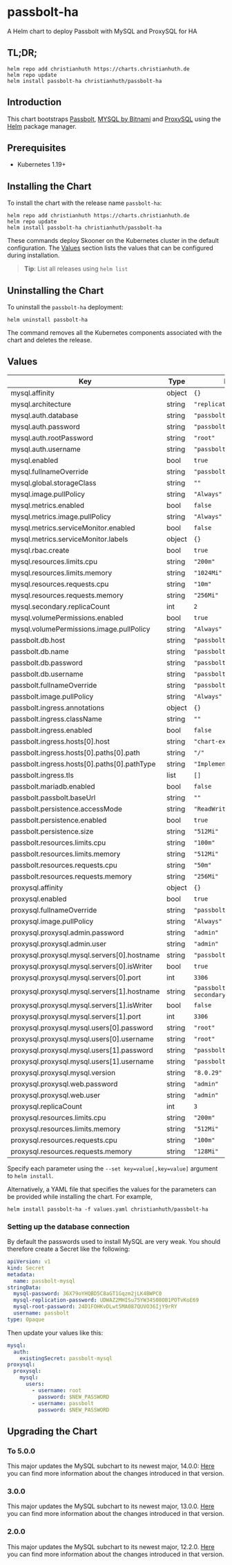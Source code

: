 # passbolt-ha

A Helm chart to deploy Passbolt with MySQL and ProxySQL for HA

## TL;DR;

```console
helm repo add christianhuth https://charts.christianhuth.de
helm repo update
helm install passbolt-ha christianhuth/passbolt-ha
```

## Introduction

This chart bootstraps [Passbolt](https://github.com/passbolt), [MYSQL by Bitnami](https://github.com/bitnami/charts/tree/master/bitnami/mysql) and [ProxySQL](https://github.com/flachesis/proxysql/tree/master/charts/proxysql) using the [Helm](https://helm.sh) package manager.

## Prerequisites

- Kubernetes 1.19+

## Installing the Chart

To install the chart with the release name `passbolt-ha`:

```console
helm repo add christianhuth https://charts.christianhuth.de
helm repo update
helm install passbolt-ha christianhuth/passbolt-ha
```

These commands deploy Skooner on the Kubernetes cluster in the default configuration. The [Values](#values) section lists the values that can be configured during installation.

> **Tip**: List all releases using `helm list`

## Uninstalling the Chart

To uninstall the `passbolt-ha` deployment:

```console
helm uninstall passbolt-ha
```

The command removes all the Kubernetes components associated with the chart and deletes the release.

## Values

| Key | Type | Default | Description |
|-----|------|---------|-------------|
| mysql.affinity | object | `{}` |  |
| mysql.architecture | string | `"replication"` |  |
| mysql.auth.database | string | `"passbolt"` |  |
| mysql.auth.password | string | `"passbolt"` |  |
| mysql.auth.rootPassword | string | `"root"` |  |
| mysql.auth.username | string | `"passbolt"` |  |
| mysql.enabled | bool | `true` |  |
| mysql.fullnameOverride | string | `"passbolt-mysql"` |  |
| mysql.global.storageClass | string | `""` |  |
| mysql.image.pullPolicy | string | `"Always"` |  |
| mysql.metrics.enabled | bool | `false` |  |
| mysql.metrics.image.pullPolicy | string | `"Always"` |  |
| mysql.metrics.serviceMonitor.enabled | bool | `false` |  |
| mysql.metrics.serviceMonitor.labels | object | `{}` |  |
| mysql.rbac.create | bool | `true` |  |
| mysql.resources.limits.cpu | string | `"200m"` |  |
| mysql.resources.limits.memory | string | `"1024Mi"` |  |
| mysql.resources.requests.cpu | string | `"10m"` |  |
| mysql.resources.requests.memory | string | `"256Mi"` |  |
| mysql.secondary.replicaCount | int | `2` |  |
| mysql.volumePermissions.enabled | bool | `true` |  |
| mysql.volumePermissions.image.pullPolicy | string | `"Always"` |  |
| passbolt.db.host | string | `"passbolt-proxysql"` |  |
| passbolt.db.name | string | `"passbolt"` |  |
| passbolt.db.password | string | `"passbolt"` |  |
| passbolt.db.username | string | `"passbolt"` |  |
| passbolt.fullnameOverride | string | `"passbolt"` |  |
| passbolt.image.pullPolicy | string | `"Always"` |  |
| passbolt.ingress.annotations | object | `{}` |  |
| passbolt.ingress.className | string | `""` |  |
| passbolt.ingress.enabled | bool | `false` |  |
| passbolt.ingress.hosts[0].host | string | `"chart-example.local"` |  |
| passbolt.ingress.hosts[0].paths[0].path | string | `"/"` |  |
| passbolt.ingress.hosts[0].paths[0].pathType | string | `"ImplementationSpecific"` |  |
| passbolt.ingress.tls | list | `[]` |  |
| passbolt.mariadb.enabled | bool | `false` |  |
| passbolt.passbolt.baseUrl | string | `""` |  |
| passbolt.persistence.accessMode | string | `"ReadWriteOnce"` |  |
| passbolt.persistence.enabled | bool | `true` |  |
| passbolt.persistence.size | string | `"512Mi"` |  |
| passbolt.resources.limits.cpu | string | `"100m"` |  |
| passbolt.resources.limits.memory | string | `"512Mi"` |  |
| passbolt.resources.requests.cpu | string | `"50m"` |  |
| passbolt.resources.requests.memory | string | `"256Mi"` |  |
| proxysql.affinity | object | `{}` |  |
| proxysql.enabled | bool | `true` |  |
| proxysql.fullnameOverride | string | `"passbolt-proxysql"` |  |
| proxysql.image.pullPolicy | string | `"Always"` |  |
| proxysql.proxysql.admin.password | string | `"admin"` |  |
| proxysql.proxysql.admin.user | string | `"admin"` |  |
| proxysql.proxysql.mysql.servers[0].hostname | string | `"passbolt-mysql-primary"` |  |
| proxysql.proxysql.mysql.servers[0].isWriter | bool | `true` |  |
| proxysql.proxysql.mysql.servers[0].port | int | `3306` |  |
| proxysql.proxysql.mysql.servers[1].hostname | string | `"passbolt-mysql-secondary"` |  |
| proxysql.proxysql.mysql.servers[1].isWriter | bool | `false` |  |
| proxysql.proxysql.mysql.servers[1].port | int | `3306` |  |
| proxysql.proxysql.mysql.users[0].password | string | `"root"` |  |
| proxysql.proxysql.mysql.users[0].username | string | `"root"` |  |
| proxysql.proxysql.mysql.users[1].password | string | `"passbolt"` |  |
| proxysql.proxysql.mysql.users[1].username | string | `"passbolt"` |  |
| proxysql.proxysql.mysql.version | string | `"8.0.29"` |  |
| proxysql.proxysql.web.password | string | `"admin"` |  |
| proxysql.proxysql.web.user | string | `"admin"` |  |
| proxysql.replicaCount | int | `3` |  |
| proxysql.resources.limits.cpu | string | `"200m"` |  |
| proxysql.resources.limits.memory | string | `"512Mi"` |  |
| proxysql.resources.requests.cpu | string | `"100m"` |  |
| proxysql.resources.requests.memory | string | `"128Mi"` |  |

Specify each parameter using the `--set key=value[,key=value]` argument to `helm install`.

Alternatively, a YAML file that specifies the values for the parameters can be provided while installing the chart. For example,

```console
helm install passbolt-ha -f values.yaml christianhuth/passbolt-ha
```

### Setting up the database connection

By default the passwords used to install MySQL are very weak. You should therefore create a Secret like the following:

```yaml
apiVersion: v1
kind: Secret
metadata:
  name: passbolt-mysql
stringData:
  mysql-password: 36X79oYHQBD5C8aGT1Gqzm2jLK4BWPC0
  mysql-replication-password: UDWAZ2MHISu75YW34S08OB1POTvKoE69
  mysql-root-password: 24D1FOHKvDLwt5MA087QUVO36IjY9rRY
  username: passbolt
type: Opaque
```

Then update your values like this:

```yaml
mysql:
  auth:
    existingSecret: passbolt-mysql
proxysql:
  proxysql:
    mysql:
      users:
        - username: root
          password: $NEW_PASSWORD
        - username: passbolt
          password: $NEW_PASSWORD
```

## Upgrading the Chart

### To 5.0.0

This major updates the MySQL subchart to its newest major, 14.0.0: [Here](https://github.com/bitnami/charts/tree/main/bitnami/mysql#to-1400) you can find more information about the changes introduced in that version.

### 3.0.0

This major updates the MySQL subchart to its newest major, 13.0.0. [Here](https://github.com/bitnami/charts/tree/main/bitnami/mysql#to-1300) you can find more information about the changes introduced in that version.

### 2.0.0

This major updates the MySQL subchart to its newest major, 12.2.0. [Here](https://github.com/bitnami/charts/tree/main/bitnami/mysql#to-1220) you can find more information about the changes introduced in that version.
